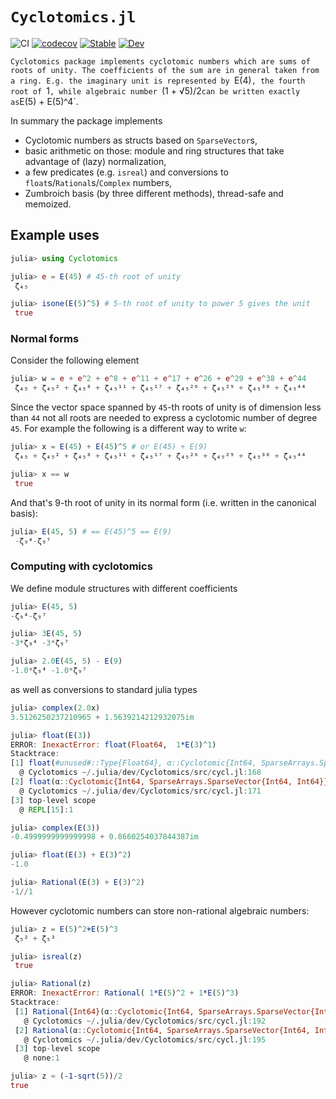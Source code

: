 # `Cyclotomics.jl`

![CI](https://github.com/kalmarek/Cyclotomics.jl/workflows/CI/badge.svg)
[![codecov](https://codecov.io/gh/kalmarek/Cyclotomics.jl/branch/master/graph/badge.svg)](https://codecov.io/gh/kalmarek/Cyclotomics.jl)
[![Stable](https://img.shields.io/badge/docs-stable-blue.svg)](https://kalmarek.github.io/Cyclotomics.jl/stable)
[![Dev](https://img.shields.io/badge/docs-dev-blue.svg)](https://kalmarek.github.io/Cyclotomics.jl/dev)

`Cyclotomics package implements cyclotomic numbers which are sums of roots of unity.
The coefficients of the sum are in general taken from a ring.
E.g. the imaginary unit is represented by `E(4)`, the fourth root of `1`,
while algebraic number `(1 + √5)/2` can be written exactly as `E(5) + E(5)^4`.

In summary the package implements

* Cyclotomic numbers as structs based on `SparseVector`s,
* basic arithmetic on those: module and ring structures that take advantage of (lazy) normalization,
* a few predicates (e.g. `isreal`) and conversions to `float`s/`Rational`s/`Complex` numbers,
* Zumbroich basis (by three different methods), thread-safe and memoized.

## Example uses
```julia
julia> using Cyclotomics

julia> e = E(45) # 45-th root of unity
 ζ₄₅

julia> isone(E(5)^5) # 5-th root of unity to power 5 gives the unit
 true
```

### Normal forms
Consider the following element
```julia
julia> w = e + e^2 + e^8 + e^11 + e^17 + e^26 + e^29 + e^38 + e^44
 ζ₄₅ + ζ₄₅² + ζ₄₅⁸ + ζ₄₅¹¹ + ζ₄₅¹⁷ + ζ₄₅²⁶ + ζ₄₅²⁹ + ζ₄₅³⁸ + ζ₄₅⁴⁴
```

Since the vector space spanned by `45`-th roots of unity is of dimension less
than `44` not all roots are needed to express a cyclotomic number of degree `45`.
For example the following is a different way to write `w`:
```julia
julia> x = E(45) + E(45)^5 # or E(45) + E(9)
 ζ₄₅ + ζ₄₅² + ζ₄₅⁸ + ζ₄₅¹¹ + ζ₄₅¹⁷ + ζ₄₅²⁶ + ζ₄₅²⁹ + ζ₄₅³⁸ + ζ₄₅⁴⁴

julia> x == w
 true
```

And that's 9-th root of unity in its normal form (i.e. written in the canonical basis):
```julia
julia> E(45, 5) # == E(45)^5 == E(9)
 -ζ₉⁴-ζ₉⁷

```
### Computing with cyclotomics
We define module structures with different coefficients

```julia
julia> E(45, 5)
-ζ₉⁴-ζ₉⁷

julia> 3E(45, 5)
-3*ζ₉⁴ -3*ζ₉⁷

julia> 2.0E(45, 5) - E(9)
-1.0*ζ₉⁴ -1.0*ζ₉⁷

```
as well as conversions to standard julia types

```julia
julia> complex(2.0x)
3.5126250237210965 + 1.5639214212932075im

julia> float(E(3))
ERROR: InexactError: float(Float64,  1*E(3)^1)
Stacktrace:
[1] float(#unused#::Type{Float64}, α::Cyclotomic{Int64, SparseArrays.SparseVector{Int64, Int64}})
  @ Cyclotomics ~/.julia/dev/Cyclotomics/src/cycl.jl:168
[2] float(α::Cyclotomic{Int64, SparseArrays.SparseVector{Int64, Int64}})
  @ Cyclotomics ~/.julia/dev/Cyclotomics/src/cycl.jl:171
[3] top-level scope
  @ REPL[15]:1

julia> complex(E(3))
-0.4999999999999998 + 0.8660254037844387im

julia> float(E(3) + E(3)^2)
-1.0

julia> Rational(E(3) + E(3)^2)
-1//1

```

However cyclotomic numbers can store non-rational algebraic numbers:

```julia
julia> z = E(5)^2+E(5)^3
 ζ₅² + ζ₅³

julia> isreal(z)
 true

julia> Rational(z)
ERROR: InexactError: Rational( 1*E(5)^2 + 1*E(5)^3)
Stacktrace:
 [1] Rational{Int64}(α::Cyclotomic{Int64, SparseArrays.SparseVector{Int64, Int64}})
   @ Cyclotomics ~/.julia/dev/Cyclotomics/src/cycl.jl:192
 [2] Rational(α::Cyclotomic{Int64, SparseArrays.SparseVector{Int64, Int64}})
   @ Cyclotomics ~/.julia/dev/Cyclotomics/src/cycl.jl:195
 [3] top-level scope
   @ none:1

julia> z ≈ (-1-sqrt(5))/2
true
```
